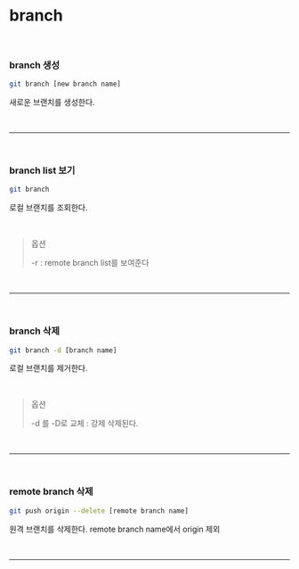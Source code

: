 # branch

</br>

### branch 생성

```bash
git branch [new branch name]
```

새로운 브랜치를 생성한다. 

</br>

---

</br>

### branch list 보기

```bash
git branch
```

로컬 브랜치를 조회한다.

</br>

> 옵션
> 
> -r : remote branch list를 보여준다

</br>

------

</br>

### branch 삭제

```bash
git branch -d [branch name]
```

로컬 브랜치를 제거한다.

</br>

> 옵션
> 
> -d  를 -D로 교체 : 강제 삭제된다.

</br>

----

</br>

### remote branch 삭제

```bash
git push origin --delete [remote branch name]
```

원격 브랜치를 삭제한다. remote branch name에서 origin 제외

</br>

---
